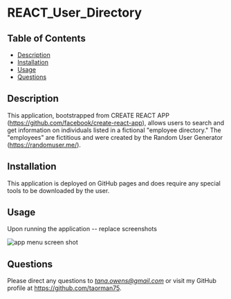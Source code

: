 # REACT_User_Directory

## Table of Contents
* [Description](#description)
* [Installation](#installation)
* [Usage](#usage)
* [Questions](#questions)

## Description

This application, bootstrapped from CREATE REACT APP (https://github.com/facebook/create-react-app), allows users to search and get information on individuals listed in a fictional "employee directory." The "employees" are fictitious and were created by the Random User Generator (https://randomuser.me/).

## Installation

This application is deployed on GitHub pages and does require any special tools to be downloaded by the user.


## Usage

Upon running the application -- replace screenshots

![app menu screen shot](https://github.com/taorman75/reactdirectorythree/blob/master/public/directory.png)




## Questions

Please direct any questions to *tana.owens@gmail.com* or visit my GitHub profile at https://github.com/taorman75.
